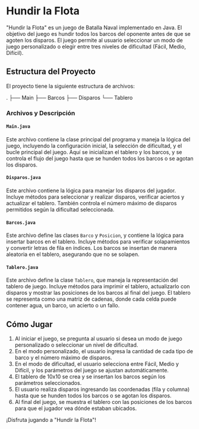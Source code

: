 # Hundir la Flota

"Hundir la Flota" es un juego de Batalla Naval implementado en Java. El objetivo del juego es hundir todos los barcos del oponente antes de que se agoten los disparos. El juego permite al usuario seleccionar un modo de juego personalizado o elegir entre tres niveles de dificultad (Fácil, Medio, Difícil).

## Estructura del Proyecto

El proyecto tiene la siguiente estructura de archivos:

.
├── Main
├── Barcos
├── Disparos
└── Tablero

### Archivos y Descripción

#### `Main.java`

Este archivo contiene la clase principal del programa y maneja la lógica del juego, incluyendo la configuración inicial, la selección de dificultad, y el bucle principal del juego. Aquí se inicializan el tablero y los barcos, y se controla el flujo del juego hasta que se hunden todos los barcos o se agotan los disparos.

#### `Disparos.java`

Este archivo contiene la lógica para manejar los disparos del jugador. Incluye métodos para seleccionar y realizar disparos, verificar aciertos y actualizar el tablero. También controla el número máximo de disparos permitidos según la dificultad seleccionada.

#### `Barcos.java`

Este archivo define las clases `Barco` y `Posicion`, y contiene la lógica para insertar barcos en el tablero. Incluye métodos para verificar solapamientos y convertir letras de fila en índices. Los barcos se insertan de manera aleatoria en el tablero, asegurando que no se solapen.

#### `Tablero.java`

Este archivo define la clase `Tablero`, que maneja la representación del tablero de juego. Incluye métodos para imprimir el tablero, actualizarlo con disparos y mostrar las posiciones de los barcos al final del juego. El tablero se representa como una matriz de cadenas, donde cada celda puede contener agua, un barco, un acierto o un fallo.

## Cómo Jugar

1. Al iniciar el juego, se pregunta al usuario si desea un modo de juego personalizado o seleccionar un nivel de dificultad.
2. En el modo personalizado, el usuario ingresa la cantidad de cada tipo de barco y el número máximo de disparos.
3. En el modo de dificultad, el usuario selecciona entre Fácil, Medio y Difícil, y los parámetros del juego se ajustan automáticamente.
4. El tablero de 10x10 se crea y se insertan los barcos según los parámetros seleccionados.
5. El usuario realiza disparos ingresando las coordenadas (fila y columna) hasta que se hunden todos los barcos o se agotan los disparos.
6. Al final del juego, se muestra el tablero con las posiciones de los barcos para que el jugador vea dónde estaban ubicados.

¡Disfruta jugando a "Hundir la Flota"!
